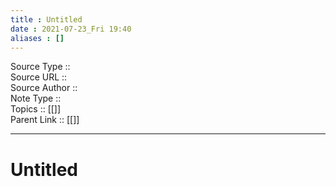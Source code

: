 ```yaml
---
title : Untitled
date : 2021-07-23_Fri 19:40
aliases : []
---
```

Source Type :: <br>
Source URL :: <br>
Source Author :: <br>
Note Type :: <br>
Topics :: [[]]<br>
Parent Link :: [[]]<br>

---
# Untitled